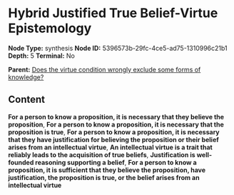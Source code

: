 # Hybrid Justified True Belief-Virtue Epistemology

**Node Type:** synthesis
**Node ID:** 5396573b-29fc-4ce5-ad75-1310996c21b1
**Depth:** 5
**Terminal:** No

**Parent:** [Does the virtue condition wrongly exclude some forms of knowledge?](does-the-virtue-condition-wrongly-exclude-some-forms-of-knowledge-antithesis-9f96171f-5786-4c0c-84da-26a8bf5ba534.md)

## Content

**For a person to know a proposition, it is necessary that they believe the proposition**, **For a person to know a proposition, it is necessary that the proposition is true**, **For a person to know a proposition, it is necessary that they have justification for believing the proposition or their belief arises from an intellectual virtue**, **An intellectual virtue is a trait that reliably leads to the acquisition of true beliefs**, **Justification is well-founded reasoning supporting a belief**, **For a person to know a proposition, it is sufficient that they believe the proposition, have justification, the proposition is true, or the belief arises from an intellectual virtue**
